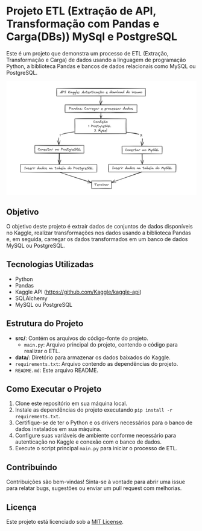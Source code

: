 # Projeto ETL (Extração de API, Transformação com Pandas e Carga(DBs)) MySql e PostgreSQL

Este é um projeto que demonstra um processo de ETL (Extração, Transformação e Carga) de dados usando a linguagem de programação Python, a biblioteca Pandas e bancos de dados relacionais como MySQL ou PostgreSQL.

![Arquitetura](./Read.PNG)

## Objetivo

O objetivo deste projeto é extrair dados de conjuntos de dados disponíveis no Kaggle, realizar transformações nos dados usando a biblioteca Pandas e, em seguida, carregar os dados transformados em um banco de dados MySQL ou PostgreSQL.

## Tecnologias Utilizadas

- Python
- Pandas
- Kaggle API (https://github.com/Kaggle/kaggle-api)
- SQLAlchemy
- MySQL ou PostgreSQL

## Estrutura do Projeto

- **src/**: Contém os arquivos do código-fonte do projeto.
  - `main.py`: Arquivo principal do projeto, contendo o código para realizar o ETL.
- **data/**: Diretório para armazenar os dados baixados do Kaggle.
- `requirements.txt`: Arquivo contendo as dependências do projeto.
- `README.md`: Este arquivo README.

## Como Executar o Projeto

1. Clone este repositório em sua máquina local.
2. Instale as dependências do projeto executando `pip install -r requirements.txt`.
3. Certifique-se de ter o Python e os drivers necessários para o banco de dados instalados em sua máquina.
4. Configure suas variáveis de ambiente conforme necessário para autenticação no Kaggle e conexão com o banco de dados.
5. Execute o script principal `main.py` para iniciar o processo de ETL.

## Contribuindo

Contribuições são bem-vindas! Sinta-se à vontade para abrir uma issue para relatar bugs, sugestões ou enviar um pull request com melhorias.

## Licença

Este projeto está licenciado sob a [MIT License](link-para-a-licenca).
